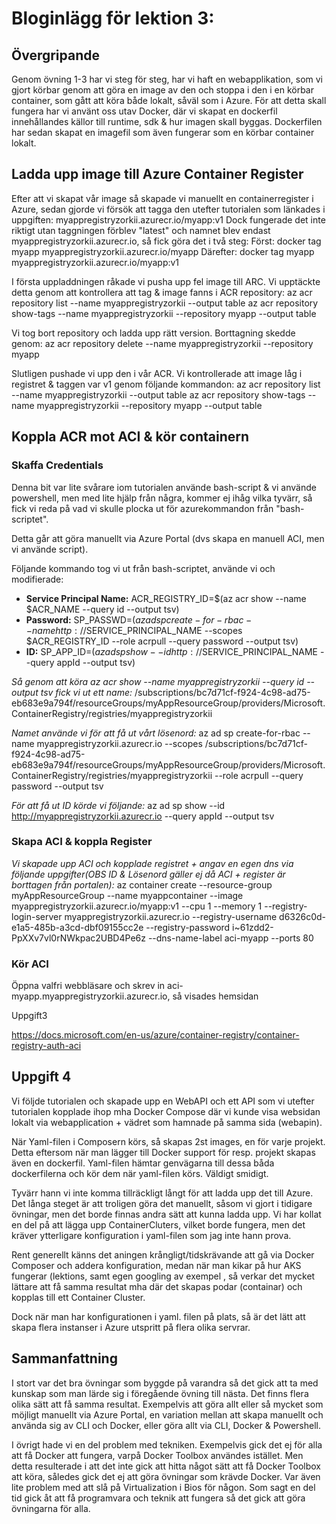# Bloginlägg för lektion 3:

## Övergripande

Genom övning 1-3 har vi steg för steg, har vi haft en webapplikation, som vi gjort körbar genom att göra en image av den och stoppa i den i en körbar container, som gått att köra både lokalt, såväl som i Azure. För att detta skall fungera har vi använt oss utav Docker, där vi skapat en dockerfil innehållandes källor till runtime, sdk & hur imagen skall byggas. Dockerfilen har sedan skapat en imagefil som även fungerar som en körbar container lokalt.

## Ladda upp image till Azure Container Register

Efter att vi skapat vår image så skapade vi manuellt en containerregister i Azure, sedan gjorde vi försök att tagga den utefter tutorialen som länkades i uppgiften:
myappregistryzorkii.azurecr.io/myapp:v1
Dock fungerade det inte riktigt utan taggningen förblev "latest" och namnet blev endast myappregistryzorkii.azurecr.io, så fick göra det i två steg:
Först: docker tag myapp myappregistryzorkii.azurecr.io/myapp
Därefter: docker tag myapp myappregistryzorkii.azurecr.io/myapp:v1

I första uppladdningen råkade vi pusha upp fel image till ARC. Vi upptäckte detta genom att kontrollera att tag & image fanns i ACR repository:
az acr repository list --name myappregistryzorkii --output table
az acr repository show-tags --name myappregistryzorkii --repository myapp --output table

Vi tog bort repository och ladda upp rätt version. Borttagning skedde genom:
az acr repository delete --name myappregistryzorkii --repository myapp

Slutligen pushade vi upp den i vår ACR. Vi kontrollerade att image låg i registret & taggen var v1 genom följande kommandon: 
az acr repository list --name myappregistryzorkii --output table
az acr repository show-tags --name myappregistryzorkii --repository myapp --output table

## Koppla ACR mot ACI & kör containern

### Skaffa Credentials

Denna bit var lite svårare iom tutorialen använde bash-script & vi använde powershell, men med lite hjälp från några, kommer ej ihåg vilka tyvärr, så fick vi reda på vad vi skulle plocka ut för azurekommandon från "bash-scriptet".

Detta går att göra manuellt via Azure Portal (dvs skapa en manuell ACI, men vi använde script).

Följande kommando tog vi ut från bash-scriptet, använde vi och modifierade:

- **Service Principal Name:** ACR_REGISTRY_ID=$(az acr show --name $ACR_NAME --query id --output tsv)
- **Password:** SP_PASSWD=$(az ad sp create-for-rbac --name http://$SERVICE_PRINCIPAL_NAME --scopes $ACR_REGISTRY_ID --role acrpull --query password --output tsv)
- **ID:** SP_APP_ID=$(az ad sp show --id http://$SERVICE_PRINCIPAL_NAME --query appId --output tsv)

*Så genom att köra az acr show --name myappregistryzorkii --query id --output tsv fick vi ut ett name:*
/subscriptions/bc7d71cf-f924-4c98-ad75-eb683e9a794f/resourceGroups/myAppResourceGroup/providers/Microsoft.ContainerRegistry/registries/myappregistryzorkii

*Namet använde vi för att få ut vårt lösenord:*
az ad sp create-for-rbac --name myappregistryzorkii.azurecr.io --scopes /subscriptions/bc7d71cf-f924-4c98-ad75-eb683e9a794f/resourceGroups/myAppResourceGroup/providers/Microsoft.ContainerRegistry/registries/myappregistryzorkii --role acrpull --query password --output tsv

*För att få ut ID körde vi följande:*
az ad sp show --id http://myappregistryzorkii.azurecr.io --query appId --output tsv

### Skapa ACI & koppla Register

*Vi skapade upp ACI och kopplade registret + angav en egen dns via följande uppgifter(OBS ID & Lösenord gäller ej då ACI + register är borttagen från portalen):*
az container create --resource-group myAppResourceGroup --name myappcontainer --image myappregistryzorkii.azurecr.io/myapp:v1 --cpu 1 --memory 1 --registry-login-server myappregistryzorkii.azurecr.io --registry-username d6326c0d-e1a5-485b-a3cd-dbf09155cc2e --registry-password i~61zdd2-PpXXv7vl0rNWkpac2UBD4Pe6z --dns-name-label aci-myapp --ports 80

### Kör ACI

Öppna valfri webbläsare och skrev in aci-myapp.myappregistryzorkii.azurecr.io, så visades hemsidan

Uppgift3

https://docs.microsoft.com/en-us/azure/container-registry/container-registry-auth-aci



## Uppgift 4

Vi följde tutorialen och skapade upp en WebAPI och ett API som vi utefter tutorialen kopplade ihop mha Docker Compose där vi kunde visa websidan lokalt via webapplication + vädret som hamnade på samma sida (webapin).

När Yaml-filen i Composern körs, så skapas 2st images, en för varje projekt. Detta eftersom när man lägger till Docker support för resp. projekt skapas även en dockerfil. Yaml-filen hämtar genvägarna till dessa båda dockerfilerna och kör dem när yaml-filen körs. Väldigt smidigt. 

Tyvärr hann vi inte komma tillräckligt långt för att ladda upp det till Azure. Det långa steget är att troligen göra det manuellt, såsom vi gjort i tidigare övningar, men det borde finnas andra sätt att kunna ladda upp.
Vi har kollat en del på att lägga upp ContainerCluters, vilket borde fungera, men det kräver ytterligare konfiguration i yaml-filen som jag inte hann prova.

Rent generellt känns det aningen krångligt/tidskrävande att gå via Docker Composer och addera konfiguration, medan när man kikar på hur AKS fungerar (lektions, samt egen googling av exempel , så verkar det mycket lättare att få samma resultat mha där det skapas podar (containar) och kopplas till ett Container Cluster.

Dock när man har konfigurationen i yaml. filen på plats, så är det lätt att skapa flera instanser i Azure utspritt på flera olika servrar.

## Sammanfattning

I stort var det bra övningar som byggde på varandra så det gick att ta med kunskap som man lärde sig i föregående övning till nästa. Det finns flera olika sätt att få samma resultat. Exempelvis att göra allt eller så mycket som möjligt manuellt via Azure Portal, en variation mellan att skapa manuellt och använda sig av CLI och Docker, eller göra allt via CLI, Docker & Powershell.

I övrigt hade vi en del problem med tekniken. Exempelvis gick det ej för alla att få Docker att fungera, varpå Docker Toolbox användes istället. Men detta resulterade i att det inte gick att hitta något sätt att få Docker Toolbox att köra, således gick det ej att göra övningar som krävde Docker. Var även lite problem med att slå på Virtualization i Bios för någon. Som sagt en del tid gick åt att få programvara och teknik att fungera så det gick att göra övningarna för alla.